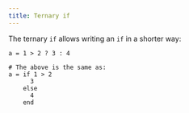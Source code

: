 ```yaml
---
title: Ternary if
---
```


The ternary `if` allows writing an `if` in a shorter way:

```crystal
a = 1 > 2 ? 3 : 4

# The above is the same as:
a = if 1 > 2
      3
    else
      4
    end
```
